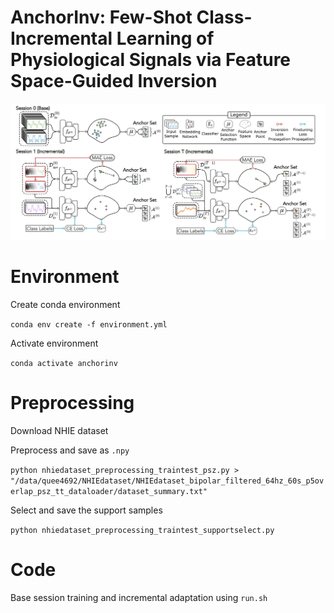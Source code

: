 # AnchorInv: Few-Shot Class-Incremental Learning of Physiological Signals via Feature Space-Guided Inversion
![Method Overview](./imgs/overview.png)

# Environment
Create conda environment

`conda env create -f environment.yml`

Activate environment

`conda activate anchorinv`

# Preprocessing
Download NHIE dataset

Preprocess and save as `.npy`

`python nhiedataset_preprocessing_traintest_psz.py > "/data/quee4692/NHIEdataset/NHIEdataset_bipolar_filtered_64hz_60s_p5overlap_psz_tt_dataloader/dataset_summary.txt"`

Select and save the support samples

`python nhiedataset_preprocessing_traintest_supportselect.py`

# Code
Base session training and incremental adaptation using `run.sh`
